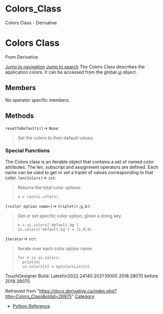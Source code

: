 

# Colors_Class

Colors Class - Derivative




# Colors Class
From Derivative

[Jump to navigation](#mw-head)
[Jump to search](#searchInput)
The Colors Class describes the application colors. It can be accessed from the global [ui](UI_Class.html "UI Class") object.
  

## Members
No operator specific members.
  

## Methods
`resetToDefaults()`→ `None`:
> Set the colors to their default values.
### Special Functions
The Colors class is an iterable object that contains a set of named color attributes. The len, subscript and assignment operators are defined.
Each name can be used to get or set a triplet of values corresponding to that color.
`len(Colors)`→ `int`:
> Returns the total color options.
> 
> ```
> a = len(ui.colors)
> 
> ```
`[<color option name>]`→ `triplet(r,g,b)`:
> Get or set specific color option, given a string key.
> 
> ```
> n = ui.colors['default.bg']
> ui.colors['default.bg'] = (1,0,0)
> 
> ```
`Iterator`→ `str`:
> Iterate over each color option name.
> 
> ```
> for n in ui.colors:
> 	print(n)
> 	ui.colors[n] = myColorsList[n]
> 
> ```
  
TouchDesigner Build: 
Latest\n2022.24140
2021.10000
2018.28070
before 2018.28070

Retrieved from "<https://docs.derivative.ca/index.php?title=Colors_Class&oldid=26975>"
[Category](Special_Categories.html "Special:Categories"):
* [Python Reference](Category_Python_Reference.html "Category:Python Reference")